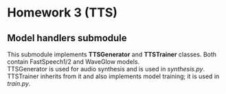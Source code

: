 # Homework 3 (TTS)

## Model handlers submodule

This submodule implements **TTSGenerator** and **TTSTrainer** classes. Both contain FastSpeech1/2 and WaveGlow models.\
TTSGenerator is used for audio synthesis and is used in *synthesis.py*.\
TTSTrainer inherits from it and also implements model training; it is used in *train.py*.
